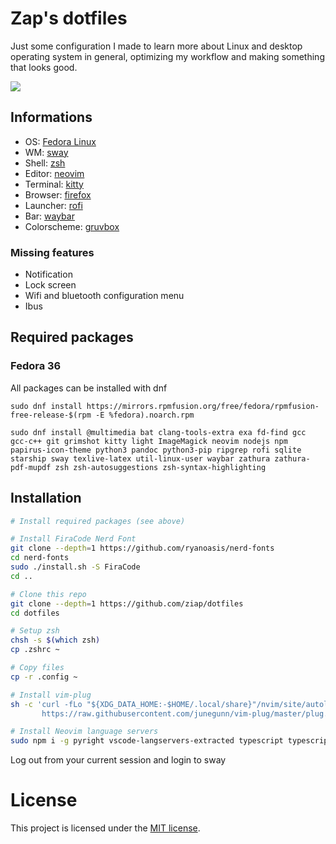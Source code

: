 # Zap's dotfiles

Just some configuration I made to learn more about Linux and desktop operating system in general, optimizing my workflow and making something that looks good.

![](screenshot.png)

## Informations

- OS: [Fedora Linux](https://getfedora.org/)
- WM: [sway](https://swaywm.org/)
- Shell: [zsh](https://www.zsh.org/)
- Editor: [neovim](https://neovim.io/)
- Terminal: [kitty](https://sw.kovidgoyal.net/kitty/)
- Browser: [firefox](https://www.mozilla.org/en-US/firefox/)
- Launcher: [rofi](https://github.com/davatorium/rofi)
- Bar: [waybar](https://github.com/Alexays/Waybar)
- Colorscheme: [gruvbox](https://github.com/morhetz/gruvbox)

### Missing features

- Notification
- Lock screen
- Wifi and bluetooth configuration menu
- Ibus

## Required packages

### Fedora 36

All packages can be installed with dnf
```
sudo dnf install https://mirrors.rpmfusion.org/free/fedora/rpmfusion-free-release-$(rpm -E %fedora).noarch.rpm

sudo dnf install @multimedia bat clang-tools-extra exa fd-find gcc gcc-c++ git grimshot kitty light ImageMagick neovim nodejs npm papirus-icon-theme python3 pandoc python3-pip ripgrep rofi sqlite starship sway texlive-latex util-linux-user waybar zathura zathura-pdf-mupdf zsh zsh-autosuggestions zsh-syntax-highlighting
```

## Installation

```sh
# Install required packages (see above)

# Install FiraCode Nerd Font
git clone --depth=1 https://github.com/ryanoasis/nerd-fonts
cd nerd-fonts
sudo ./install.sh -S FiraCode
cd ..

# Clone this repo
git clone --depth=1 https://github.com/ziap/dotfiles
cd dotfiles

# Setup zsh
chsh -s $(which zsh)
cp .zshrc ~

# Copy files
cp -r .config ~

# Install vim-plug
sh -c 'curl -fLo "${XDG_DATA_HOME:-$HOME/.local/share}"/nvim/site/autoload/plug.vim --create-dirs \
       https://raw.githubusercontent.com/junegunn/vim-plug/master/plug.vim'

# Install Neovim language servers
sudo npm i -g pyright vscode-langservers-extracted typescript typescript-language-server emmet-ls
```

Log out from your current session and login to sway

# License

This project is licensed under the [MIT license](LICENSE).
